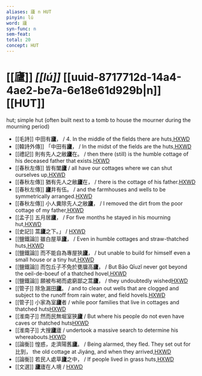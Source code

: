 ```yaml
---
aliases: 廬 n HUT
pinyin: lú
word: 廬
syn-func: n
sem-feat: 
total: 20
concept: HUT 
---
```

# [[廬]] *[[lú]]*  [[uuid-8717712d-14a4-4ae2-be7a-6e18e61d929b|n]] [[HUT]]
hut; simple hut (often built next to a tomb to house the mourner during the mourning period)
 - [[毛詩]] 中田有**廬**， / 4. In the middle of the fields there are huts,[HXWD](https://hxwd.org/textview.html?location=KR1c0001_tls_020-80a.2)
 - [[韓詩外傳]] 「中田有**廬**， / In the midst of the fields are the huts,[HXWD](https://hxwd.org/textview.html?location=KR1c0066_tls_004-13a.28)
 - [[禮記]] 則有先人之敝**廬**在。 / then there (still) is the humble cottage of his deceased father that exists.[HXWD](https://hxwd.org/textview.html?location=KR1d0052_tls_004-47a.17)
 - [[春秋左傳]] 皆有闔**廬** / all have our cottages where we can shut ourselves up,[HXWD](https://hxwd.org/textview.html?location=KR1e0001_tls_009-394a.18)
 - [[春秋左傳]] 猶有先人之敝**廬**在， / there is the cottage of his father.[HXWD](https://hxwd.org/textview.html?location=KR1e0001_tls_009-552a.9)
 - [[春秋左傳]] **廬**井有伍。 / and the farmhouses and wells to be symmetrically arranged.[HXWD](https://hxwd.org/textview.html?location=KR1e0001_tls_009-800a.6)
 - [[春秋左傳]] 小人糞除先人之敝**廬**， / I removed the dirt from the poor cottage of my father,[HXWD](https://hxwd.org/textview.html?location=KR1e0001_tls_010-84a.4)
 - [[孟子]] 五月居**廬**， / For five months he stayed in his mourning hut,[HXWD](https://hxwd.org/textview.html?location=KR1h0001_tls_005-12a.2)
 - [[史記]] 蒿**廬**之下。」 / [HXWD](https://hxwd.org/textview.html?location=KR2a0001_tls_126-15a.54)
 - [[鹽鐵論]] 雖白屋草**廬**， / Even in humble cottages and straw-thatched huts,[HXWD](https://hxwd.org/textview.html?location=KR3a0006_tls_001-23a.13)
 - [[鹽鐵論]] 而不能自為專屋狹**廬**， / but unable to build for himself even a small house or a tiny hut,[HXWD](https://hxwd.org/textview.html?location=KR3a0006_tls_004-12a.9)
 - [[鹽鐵論]] 而包丘子不免於甕牖高**廬**， / But Bāo Qīuzǐ never got beyond the oeil-de-boeuf of a thatched hovel,[HXWD](https://hxwd.org/textview.html?location=KR3a0006_tls_004-16a.11)
 - [[鹽鐵論]] 願被布褐而處窮鄙之蒿**廬**， / they undoubtedly wished[HXWD](https://hxwd.org/textview.html?location=KR3a0006_tls_004-21a.24)
 - [[管子]] 除急漏田**廬**。 / and to clean out wells that are clogged and subject to the runoff from rain water, and field hovels.[HXWD](https://hxwd.org/textview.html?location=KR3c0001_tls_014-47a.3)
 - [[管子]] 小家為室**廬**者 / while poor families that live in cottages and thatched huts[HXWD](https://hxwd.org/textview.html?location=KR3c0001_tls_022-112a.4)
 - [[淮南子]] 然而民無堀室狹**廬** / But where his people do not even have caves or thatched huts[HXWD](https://hxwd.org/textview.html?location=KR3j0010_tls_009-41a.35)
 - [[淮南子]] 大搜**廬**廬 / undertook a massive search to determine his whereabouts.[HXWD](https://hxwd.org/textview.html?location=KR3j0010_tls_013-35a.6)
 - [[論衡]] 惶惑，走濟陽舊**廬**。 / Being alarmed, they fled. They set out for 比到， the old cottage at Jìyáng, and when they arrived,[HXWD](https://hxwd.org/textview.html?location=KR3j0080_tls_009-17a.30)
 - [[論衡]] 若民人處草**廬**之中， / If people lived in grass huts,[HXWD](https://hxwd.org/textview.html?location=KR3j0080_tls_018-11a.11)
 - [[文選]] **廬**廬在人境 / [HXWD](https://hxwd.org/textview.html?location=KR4h0001_tls_030-2a.3)